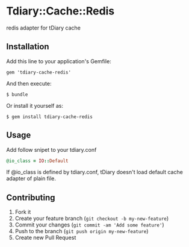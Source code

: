 # Tdiary::Cache::Redis

redis adapter for tDiary cache

## Installation

Add this line to your application's Gemfile:

    gem 'tdiary-cache-redis'

And then execute:

    $ bundle

Or install it yourself as:

    $ gem install tdiary-cache-redis

## Usage

Add follow snipet to your tdiary.conf

```ruby
@io_class = IO::Default
```

If @io_class is defined by tdiary.conf, tDiary doesn't load default cache adapter of plain file.

## Contributing

1. Fork it
2. Create your feature branch (`git checkout -b my-new-feature`)
3. Commit your changes (`git commit -am 'Add some feature'`)
4. Push to the branch (`git push origin my-new-feature`)
5. Create new Pull Request
